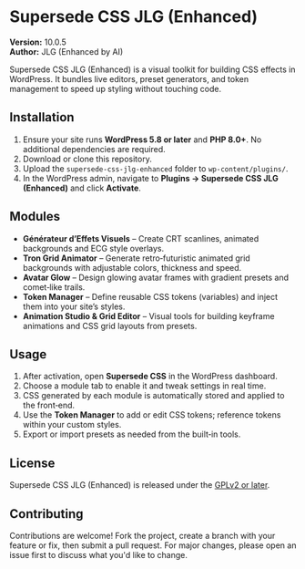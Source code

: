 # Supersede CSS JLG (Enhanced)

**Version:** 10.0.5  
**Author:** JLG (Enhanced by AI)

Supersede CSS JLG (Enhanced) is a visual toolkit for building CSS effects in WordPress. It bundles live editors, preset generators, and token management to speed up styling without touching code.

## Installation

1. Ensure your site runs **WordPress 5.8 or later** and **PHP 8.0+**. No additional dependencies are required.
2. Download or clone this repository.
3. Upload the `supersede-css-jlg-enhanced` folder to `wp-content/plugins/`.
4. In the WordPress admin, navigate to **Plugins → Supersede CSS JLG (Enhanced)** and click **Activate**.

## Modules

- **Générateur d’Effets Visuels** – Create CRT scanlines, animated backgrounds and ECG style overlays.
- **Tron Grid Animator** – Generate retro‑futuristic animated grid backgrounds with adjustable colors, thickness and speed.
- **Avatar Glow** – Design glowing avatar frames with gradient presets and comet‑like trails.
- **Token Manager** – Define reusable CSS tokens (variables) and inject them into your site’s styles.
- **Animation Studio & Grid Editor** – Visual tools for building keyframe animations and CSS grid layouts from presets.

## Usage

1. After activation, open **Supersede CSS** in the WordPress dashboard.
2. Choose a module tab to enable it and tweak settings in real time.
3. CSS generated by each module is automatically stored and applied to the front‑end.
4. Use the **Token Manager** to add or edit CSS tokens; reference tokens within your custom styles.
5. Export or import presets as needed from the built‑in tools.

## License

Supersede CSS JLG (Enhanced) is released under the [GPLv2 or later](https://www.gnu.org/licenses/gpl-2.0.html).

## Contributing

Contributions are welcome! Fork the project, create a branch with your feature or fix, then submit a pull request. For major changes, please open an issue first to discuss what you'd like to change.

